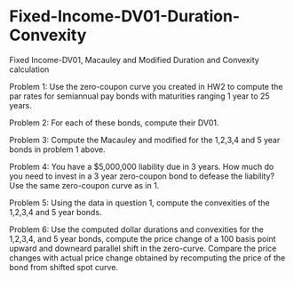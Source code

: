 # Fixed-Income-DV01-Duration-Convexity
Fixed Income-DV01, Macauley and Modified Duration and Convexity calculation

Problem 1: 
Use the zero-coupon curve you created in HW2 to compute the par rates for semiannual pay bonds with maturities ranging 1 year to 25 years.

Problem 2: 
For each of these bonds, compute their DV01.

Problem 3: 
Compute the Macauley and modified for the 1,2,3,4 and 5 year bonds in problem 1 above.

Problem 4: 
You have a $5,000,000 liability due in 3 years. How much do you need to invest in a 3 year zero-coupon bond to defease the liability? Use the same zero-coupon curve as in 1.

Problem 5: 
Using the data in question 1, compute the convexities of the 1,2,3,4 and 5 year bonds.

Problem 6: 
Use the computed dollar durations and convexities for the 1,2,3,4, and 5 year bonds, compute the price change of a 100 basis point upward and downeard parallel shift in the zero-curve. Compare the price changes with actual price change obtained by recomputing the price of the bond from shifted spot curve.
